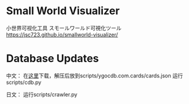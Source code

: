 # Small World Visualizer
小世界可视化工具
スモールワールド可視化ツール
https://jsc723.github.io/smallworld-visualizer/

# Database Updates
中文：
在[这里](https://ygocdb.com/api/v0/cards.zip)下载，解压后放到scripts/ygocdb.com.cards/cards.json
运行scripts/cdb.py

日文：
运行scripts/crawler.py

